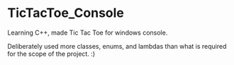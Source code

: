 # TicTacToe_Console
 
Learning C++, made Tic Tac Toe for windows console.

Deliberately used more classes, enums, and lambdas than what is required for the scope of the project. :)
